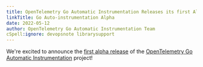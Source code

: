 ```yaml
---
title: OpenTelemetry Go Automatic Instrumentation Releases its first Alpha
linkTitle: Go Auto-instrumentation Alpha
date: 2022-05-12
author: OpenTelemetry Go Automatic Instrumentation Team
cSpell:ignore: devopsnote librarysupport
---
```


We're excited to announce the
[first alpha release](https://github.com/open-telemetry/opentelemetry-go-instrumentation/releases/tag/v0.2.2-alpha)
of the
[OpenTelemetry Go Automatic Instrumentation](https://github.com/open-telemetry/opentelemetry-go-instrumentation)
project!